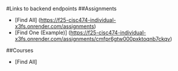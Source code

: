 #Links to backend endpoints
##Assignments
- [Find All] (https://f25-cisc474-individual-x3fs.onrender.com/assignments)
- [Find One (Example)] (https://f25-cisc474-individual-x3fs.onrender.com/assignments/cmfpr6gtw000pxktoqnb7ckqv)

##Courses
- [Find All]